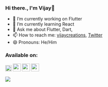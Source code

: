 ### Hi there., I'm Vijay👋



- 🔭 I’m currently working on Flutter
- 🌱 I’m currently learning React
- 💬 Ask me about Flutter, Dart,
- 📫 How to reach me: [vijaycreations](https://www.youtube.com/channel/UCBC_Z7jla1GSITcqLKAtPxQ), [Twitter](https://twitter.com/vijaycreations)
- 😄 Pronouns: He/Him


### Available on:

[<image src="https://user-images.githubusercontent.com/58719230/88884029-53e73000-d253-11ea-9bac-d67844877d1c.png" width="20" height="20">](https://twitter.com/vijaycreations) [<image src="https://user-images.githubusercontent.com/58719230/88883099-0e296800-d251-11ea-9d8d-819b0a5ce3dd.png" width="25" height="25">](https://www.youtube.com/channel/UCBC_Z7jla1GSITcqLKAtPxQ) [<image src="https://user-images.githubusercontent.com/58719230/88883710-a116d200-d252-11ea-88be-772eff304c57.png" width="25" height="25">](https://www.linkedin.com/in/vijay-creations-b60a391a6/) [<image src="https://user-images.githubusercontent.com/58719230/88883867-f521b680-d252-11ea-8083-55abf44ef316.png" width="25" height="25">](https://in.pinterest.com/vijaycreations02/boards/)

<image src="https://github-readme-stats.vercel.app/api?username=vijayinyoutube&&show_icons=true" >
